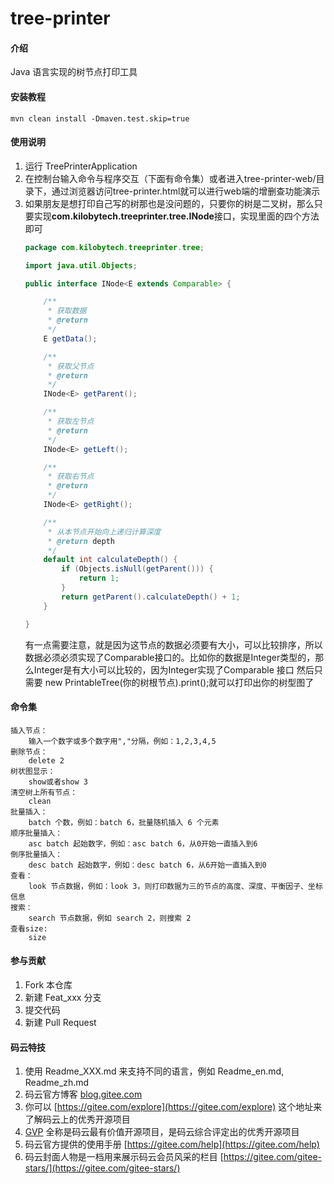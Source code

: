 # tree-printer

#### 介绍
Java 语言实现的树节点打印工具

#### 安装教程

    mvn clean install -Dmaven.test.skip=true

#### 使用说明

1.  运行 TreePrinterApplication
2.  在控制台输入命令与程序交互（下面有命令集）或者进入tree-printer-web/目录下，通过浏览器访问tree-printer.html就可以进行web端的增删查功能演示
3.  如果朋友是想打印自己写的树那也是没问题的，只要你的树是二叉树，那么只要实现**com.kilobytech.treeprinter.tree.INode**接口，实现里面的四个方法即可
    ```java
    package com.kilobytech.treeprinter.tree;
    
    import java.util.Objects;
    
    public interface INode<E extends Comparable> {
    
        /**
         * 获取数据
         * @return
         */
        E getData();
    
        /**
         * 获取父节点
         * @return
         */
        INode<E> getParent();
    
        /**
         * 获取左节点
         * @return
         */
        INode<E> getLeft();
    
        /**
         * 获取右节点
         * @return
         */
        INode<E> getRight();
    
        /**
         * 从本节点开始向上递归计算深度
         * @return depth
         */
        default int calculateDepth() {
            if (Objects.isNull(getParent())) {
                return 1;
            }
            return getParent().calculateDepth() + 1;
        }
    
    }
    ```
    有一点需要注意，就是因为这节点的数据必须要有大小，可以比较排序，所以数据必须必须实现了Comparable接口的。比如你的数据是Integer类型的，那么Integer是有大小可以比较的，因为Integer实现了Comparable 接口
    然后只需要 new PrintableTree(你的树根节点).print();就可以打印出你的树型图了

#### 命令集
    插入节点：
        输入一个数字或多个数字用","分隔，例如：1,2,3,4,5
    删除节点：
        delete 2
    树状图显示：
        show或者show 3
    清空树上所有节点：
        clean
    批量插入：
        batch 个数，例如：batch 6，批量随机插入 6 个元素
    顺序批量插入：
        asc batch 起始数字，例如：asc batch 6，从0开始一直插入到6
    倒序批量插入：
        desc batch 起始数字，例如：desc batch 6，从6开始一直插入到0
    查看：   
        look 节点数据，例如：look 3，则打印数据为三的节点的高度、深度、平衡因子、坐标信息
    搜索：
        search 节点数据，例如 search 2，则搜索 2
    查看size:
        size
        
#### 参与贡献

1.  Fork 本仓库
2.  新建 Feat_xxx 分支
3.  提交代码
4.  新建 Pull Request


#### 码云特技

1.  使用 Readme\_XXX.md 来支持不同的语言，例如 Readme\_en.md, Readme\_zh.md
2.  码云官方博客 [blog.gitee.com](https://blog.gitee.com)
3.  你可以 [https://gitee.com/explore](https://gitee.com/explore) 这个地址来了解码云上的优秀开源项目
4.  [GVP](https://gitee.com/gvp) 全称是码云最有价值开源项目，是码云综合评定出的优秀开源项目
5.  码云官方提供的使用手册 [https://gitee.com/help](https://gitee.com/help)
6.  码云封面人物是一档用来展示码云会员风采的栏目 [https://gitee.com/gitee-stars/](https://gitee.com/gitee-stars/)
